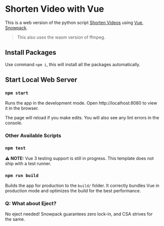 # Shorten Video with Vue

This is a web version of the python script [Shorten Videos](https://github.com/CharlesC03/Shorten-Videos) using [Vue](https://v3.vuejs.org/), [Snowpack](https://www.snowpack.dev/).

> This also uses the wasm version of ffmpeg.

## Install Packages

Use command `npm i`, this will install all the packages automatically.

## Start Local Web Server

### `npm start`

Runs the app in the development mode.
Open http://localhost:8080 to view it in the browser.

The page will reload if you make edits.
You will also see any lint errors in the console.

### Other Available Scripts

### `npm test`

**⚠️ NOTE:** Vue 3 testing support is still in progress. This template does not ship with a test runner.

### `npm run build`

Builds the app for production to the `build/` folder.
It correctly bundles Vue in production mode and optimizes the build for the best performance.

### Q: What about Eject?

No eject needed! Snowpack guarantees zero lock-in, and CSA strives for the same.

